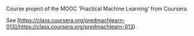 Course project of the MOOC 'Practical Machine Learning' from Coursera.

See [https://class.coursera.org/predmachlearn-013]/https://class.coursera.org/predmachlearn-013).

